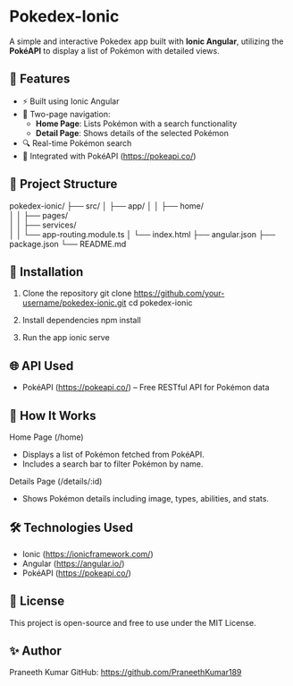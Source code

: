
Pokedex-Ionic
=============

A simple and interactive Pokedex app built with **Ionic Angular**, utilizing the **PokéAPI** to display a list of Pokémon with detailed views.

🚀 Features
-----------
- ⚡ Built using Ionic Angular
- 📄 Two-page navigation:
  - **Home Page**: Lists Pokémon with a search functionality
  - **Detail Page**: Shows details of the selected Pokémon
- 🔍 Real-time Pokémon search
- 🔗 Integrated with PokéAPI (https://pokeapi.co/)


📂 Project Structure
--------------------
pokedex-ionic/
├── src/
│   ├── app/
│   │   ├── home/               
│   │   ├── pages/            
│   │   ├── services/           
│   │   └── app-routing.module.ts
│   └── index.html
├── angular.json
├── package.json
└── README.md

🔧 Installation
---------------
1. Clone the repository
   git clone https://github.com/your-username/pokedex-ionic.git
   cd pokedex-ionic

2. Install dependencies
   npm install

3. Run the app
   ionic serve

🌐 API Used
-----------
- PokéAPI (https://pokeapi.co/) – Free RESTful API for Pokémon data

📘 How It Works
---------------
Home Page (/home)
- Displays a list of Pokémon fetched from PokéAPI.
- Includes a search bar to filter Pokémon by name.

Details Page (/details/:id)
- Shows Pokémon details including image, types, abilities, and stats.

🛠️ Technologies Used
---------------------
- Ionic (https://ionicframework.com/)
- Angular (https://angular.io/)
- PokéAPI (https://pokeapi.co/)

📄 License
----------
This project is open-source and free to use under the MIT License.

✨ Author
---------
Praneeth Kumar
GitHub: https://github.com/PraneethKumar189
